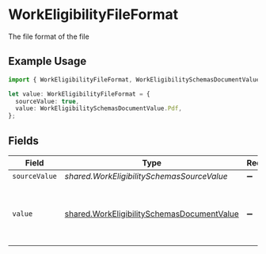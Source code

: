 # WorkEligibilityFileFormat

The file format of the file

## Example Usage

```typescript
import { WorkEligibilityFileFormat, WorkEligibilitySchemasDocumentValue } from "@stackone/stackone-client-ts/sdk/models/shared";

let value: WorkEligibilityFileFormat = {
  sourceValue: true,
  value: WorkEligibilitySchemasDocumentValue.Pdf,
};
```

## Fields

| Field                                                                                                           | Type                                                                                                            | Required                                                                                                        | Description                                                                                                     | Example                                                                                                         |
| --------------------------------------------------------------------------------------------------------------- | --------------------------------------------------------------------------------------------------------------- | --------------------------------------------------------------------------------------------------------------- | --------------------------------------------------------------------------------------------------------------- | --------------------------------------------------------------------------------------------------------------- |
| `sourceValue`                                                                                                   | *shared.WorkEligibilitySchemasSourceValue*                                                                      | :heavy_minus_sign:                                                                                              | N/A                                                                                                             | abc                                                                                                             |
| `value`                                                                                                         | [shared.WorkEligibilitySchemasDocumentValue](../../../sdk/models/shared/workeligibilityschemasdocumentvalue.md) | :heavy_minus_sign:                                                                                              | The file format of the file, expressed as a file extension                                                      | pdf                                                                                                             |